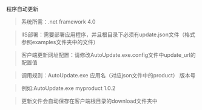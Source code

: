 程序自动更新
> 系统所需：.net framework 4.0

> IIS部署：需要部署应用程序，并且根目录下必须有update.json文件（格式参照examples文件夹中的文件）

> 客户端更新网址配置：请修改AutoUpdate.exe.config文件中update_url的配置值

> 调用规则：AutoUpdate.exe 应用名（对应json文件中的product） 版本号

> 例如:AutoUpdate.exe myproduct 1.0.2

> 更新文件会自动保存在客户端根目录的download文件夹中
